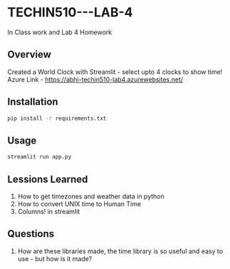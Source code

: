 # TECHIN510---LAB-4
In Class work and Lab 4 Homework 

## Overview 
Created a World Clock with Streamlit - select upto 4 clocks to show time!
Azure Link - https://abhi-techin510-lab4.azurewebsites.net/


## Installation

```bash
pip install -r requirements.txt
```

## Usage

```bash
streamlit run app.py
```

## Lessions Learned

1. How to get timezones and weather data in python
2. How to convert UNIX time to Human Time
3. Columns! in streamlit

## Questions

1. How are these libraries made, the time library is so useful and easy to use - but how is it made?
